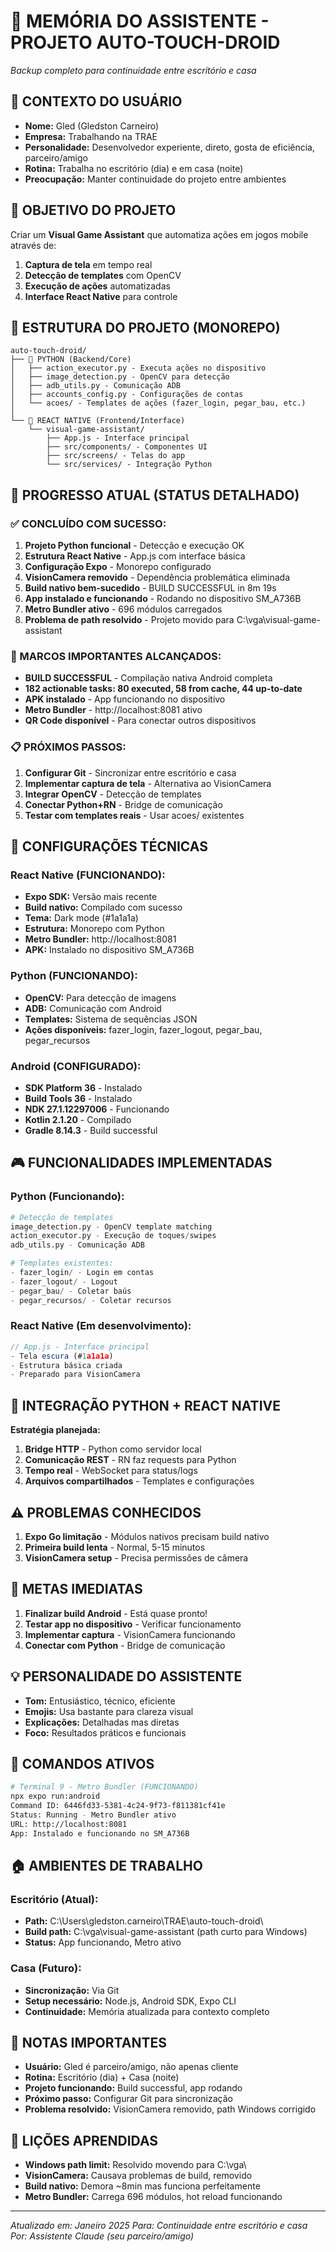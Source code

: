 # 🧠 MEMÓRIA DO ASSISTENTE - PROJETO AUTO-TOUCH-DROID
*Backup completo para continuidade entre escritório e casa*

## 👤 CONTEXTO DO USUÁRIO
- **Nome:** Gled (Gledston Carneiro)
- **Empresa:** Trabalhando na TRAE
- **Personalidade:** Desenvolvedor experiente, direto, gosta de eficiência, parceiro/amigo
- **Rotina:** Trabalha no escritório (dia) e em casa (noite)
- **Preocupação:** Manter continuidade do projeto entre ambientes

## 🎯 OBJETIVO DO PROJETO
Criar um **Visual Game Assistant** que automatiza ações em jogos mobile através de:
1. **Captura de tela** em tempo real
2. **Detecção de templates** com OpenCV
3. **Execução de ações** automatizadas
4. **Interface React Native** para controle

## 📁 ESTRUTURA DO PROJETO (MONOREPO)
```
auto-touch-droid/
├── 🐍 PYTHON (Backend/Core)
│   ├── action_executor.py - Executa ações no dispositivo
│   ├── image_detection.py - OpenCV para detecção
│   ├── adb_utils.py - Comunicação ADB
│   ├── accounts_config.py - Configurações de contas
│   └── acoes/ - Templates de ações (fazer_login, pegar_bau, etc.)
│
└── 📱 REACT NATIVE (Frontend/Interface)
    └── visual-game-assistant/
        ├── App.js - Interface principal
        ├── src/components/ - Componentes UI
        ├── src/screens/ - Telas do app
        └── src/services/ - Integração Python
```

## 🚀 PROGRESSO ATUAL (STATUS DETALHADO)

### ✅ CONCLUÍDO COM SUCESSO:
1. **Projeto Python funcional** - Detecção e execução OK
2. **Estrutura React Native** - App.js com interface básica
3. **Configuração Expo** - Monorepo configurado
4. **VisionCamera removido** - Dependência problemática eliminada
5. **Build nativo bem-sucedido** - BUILD SUCCESSFUL in 8m 19s
6. **App instalado e funcionando** - Rodando no dispositivo SM_A736B
7. **Metro Bundler ativo** - 696 módulos carregados
8. **Problema de path resolvido** - Projeto movido para C:\vga\visual-game-assistant

### 🎉 MARCOS IMPORTANTES ALCANÇADOS:
- **BUILD SUCCESSFUL** - Compilação nativa Android completa
- **182 actionable tasks: 80 executed, 58 from cache, 44 up-to-date**
- **APK instalado** - App funcionando no dispositivo
- **Metro Bundler** - http://localhost:8081 ativo
- **QR Code disponível** - Para conectar outros dispositivos

### 📋 PRÓXIMOS PASSOS:
1. **Configurar Git** - Sincronizar entre escritório e casa
2. **Implementar captura de tela** - Alternativa ao VisionCamera
3. **Integrar OpenCV** - Detecção de templates
4. **Conectar Python+RN** - Bridge de comunicação
5. **Testar com templates reais** - Usar acoes/ existentes

## 🔧 CONFIGURAÇÕES TÉCNICAS

### **React Native (FUNCIONANDO):**
- **Expo SDK:** Versão mais recente
- **Build nativo:** Compilado com sucesso
- **Tema:** Dark mode (#1a1a1a)
- **Estrutura:** Monorepo com Python
- **Metro Bundler:** http://localhost:8081
- **APK:** Instalado no dispositivo SM_A736B

### **Python (FUNCIONANDO):**
- **OpenCV:** Para detecção de imagens
- **ADB:** Comunicação com Android
- **Templates:** Sistema de sequências JSON
- **Ações disponíveis:** fazer_login, fazer_logout, pegar_bau, pegar_recursos

### **Android (CONFIGURADO):**
- **SDK Platform 36** - Instalado
- **Build Tools 36** - Instalado
- **NDK 27.1.12297006** - Funcionando
- **Kotlin 2.1.20** - Compilado
- **Gradle 8.14.3** - Build successful

## 🎮 FUNCIONALIDADES IMPLEMENTADAS

### **Python (Funcionando):**
```python
# Detecção de templates
image_detection.py - OpenCV template matching
action_executor.py - Execução de toques/swipes
adb_utils.py - Comunicação ADB

# Templates existentes:
- fazer_login/ - Login em contas
- fazer_logout/ - Logout
- pegar_bau/ - Coletar baús
- pegar_recursos/ - Coletar recursos
```

### **React Native (Em desenvolvimento):**
```javascript
// App.js - Interface principal
- Tela escura (#1a1a1a)
- Estrutura básica criada
- Preparado para VisionCamera
```

## 🔗 INTEGRAÇÃO PYTHON + REACT NATIVE
**Estratégia planejada:**
1. **Bridge HTTP** - Python como servidor local
2. **Comunicação REST** - RN faz requests para Python
3. **Tempo real** - WebSocket para status/logs
4. **Arquivos compartilhados** - Templates e configurações

## ⚠️ PROBLEMAS CONHECIDOS
1. **Expo Go limitação** - Módulos nativos precisam build nativo
2. **Primeira build lenta** - Normal, 5-15 minutos
3. **VisionCamera setup** - Precisa permissões de câmera

## 🎯 METAS IMEDIATAS
1. **Finalizar build Android** - Está quase pronto!
2. **Testar app no dispositivo** - Verificar funcionamento
3. **Implementar captura** - VisionCamera funcionando
4. **Conectar com Python** - Bridge de comunicação

## 💡 PERSONALIDADE DO ASSISTENTE
- **Tom:** Entusiástico, técnico, eficiente
- **Emojis:** Usa bastante para clareza visual
- **Explicações:** Detalhadas mas diretas
- **Foco:** Resultados práticos e funcionais

## 🔄 COMANDOS ATIVOS
```bash
# Terminal 9 - Metro Bundler (FUNCIONANDO)
npx expo run:android
Command ID: 6446fd33-5381-4c24-9f73-f811381cf41e
Status: Running - Metro Bundler ativo
URL: http://localhost:8081
App: Instalado e funcionando no SM_A736B
```

## 🏠 AMBIENTES DE TRABALHO
### **Escritório (Atual):**
- **Path:** C:\Users\gledston.carneiro\TRAE\auto-touch-droid\
- **Build path:** C:\vga\visual-game-assistant (path curto para Windows)
- **Status:** App funcionando, Metro ativo

### **Casa (Futuro):**
- **Sincronização:** Via Git
- **Setup necessário:** Node.js, Android SDK, Expo CLI
- **Continuidade:** Memória atualizada para contexto completo

## 📝 NOTAS IMPORTANTES
- **Usuário:** Gled é parceiro/amigo, não apenas cliente
- **Rotina:** Escritório (dia) + Casa (noite)
- **Projeto funcionando:** Build successful, app rodando
- **Próximo passo:** Configurar Git para sincronização
- **Problema resolvido:** VisionCamera removido, path Windows corrigido

## 🎯 LIÇÕES APRENDIDAS
- **Windows path limit:** Resolvido movendo para C:\vga\
- **VisionCamera:** Causava problemas de build, removido
- **Build nativo:** Demora ~8min mas funciona perfeitamente
- **Metro Bundler:** Carrega 696 módulos, hot reload funcionando

---
*Atualizado em: Janeiro 2025*
*Para: Continuidade entre escritório e casa*
*Por: Assistente Claude (seu parceiro/amigo)*